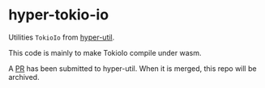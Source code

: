 # hyper-tokio-io

Utilities `TokioIo` from [hyper-util](https://github.com/hyperium/hyper-util).

This code is mainly to make TokioIo compile under wasm.

A [PR](https://github.com/hyperium/hyper-util/pull/218) has been submitted to hyper-util. When it is merged, this repo will be archived.
